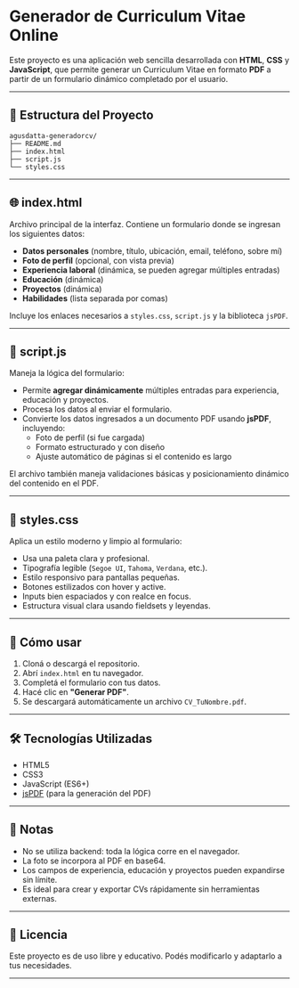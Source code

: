 # Generador de Curriculum Vitae Online

Este proyecto es una aplicación web sencilla desarrollada con **HTML**, **CSS** y **JavaScript**, que permite generar un Curriculum Vitae en formato **PDF** a partir de un formulario dinámico completado por el usuario.

---

## 📁 Estructura del Proyecto
```
agusdatta-generadorcv/
├── README.md
├── index.html
├── script.js
└── styles.css
```
---

## 🌐 index.html

Archivo principal de la interfaz. Contiene un formulario donde se ingresan los siguientes datos:

- **Datos personales** (nombre, título, ubicación, email, teléfono, sobre mí)
- **Foto de perfil** (opcional, con vista previa)
- **Experiencia laboral** (dinámica, se pueden agregar múltiples entradas)
- **Educación** (dinámica)
- **Proyectos** (dinámica)
- **Habilidades** (lista separada por comas)

Incluye los enlaces necesarios a `styles.css`, `script.js` y la biblioteca `jsPDF`.

---

## 🧠 script.js

Maneja la lógica del formulario:

- Permite **agregar dinámicamente** múltiples entradas para experiencia, educación y proyectos.
- Procesa los datos al enviar el formulario.
- Convierte los datos ingresados a un documento PDF usando **jsPDF**, incluyendo:
  - Foto de perfil (si fue cargada)
  - Formato estructurado y con diseño
  - Ajuste automático de páginas si el contenido es largo

El archivo también maneja validaciones básicas y posicionamiento dinámico del contenido en el PDF.

---

## 🎨 styles.css

Aplica un estilo moderno y limpio al formulario:

- Usa una paleta clara y profesional.
- Tipografía legible (`Segoe UI`, `Tahoma`, `Verdana`, etc.).
- Estilo responsivo para pantallas pequeñas.
- Botones estilizados con hover y active.
- Inputs bien espaciados y con realce en focus.
- Estructura visual clara usando fieldsets y leyendas.

---

## 📝 Cómo usar

1. Cloná o descargá el repositorio.
2. Abrí `index.html` en tu navegador.
3. Completá el formulario con tus datos.
4. Hacé clic en **"Generar PDF"**.
5. Se descargará automáticamente un archivo `CV_TuNombre.pdf`.

---

## 🛠️ Tecnologías Utilizadas

- HTML5
- CSS3
- JavaScript (ES6+)
- [jsPDF](https://github.com/parallax/jsPDF) (para la generación del PDF)

---

## 📌 Notas

- No se utiliza backend: toda la lógica corre en el navegador.
- La foto se incorpora al PDF en base64.
- Los campos de experiencia, educación y proyectos pueden expandirse sin límite.
- Es ideal para crear y exportar CVs rápidamente sin herramientas externas.

---

## 📄 Licencia

Este proyecto es de uso libre y educativo. Podés modificarlo y adaptarlo a tus necesidades.

---
